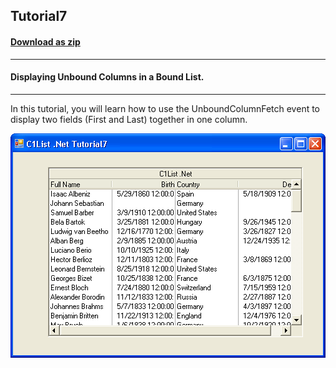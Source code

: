 ## Tutorial7
#### [Download as zip](https://grapecity.github.io/DownGit/#/home?url=https://github.com/GrapeCity/ComponentOne-WinForms-Samples/tree/master/NetFramework\List\CS\Tutorials\Tutorial7)
____
#### Displaying Unbound Columns in a Bound List.
____
In this tutorial, you will learn how to use the UnboundColumnFetch event to display two fields (First and Last) together in one column.

![screenshot](screenshot.png)
